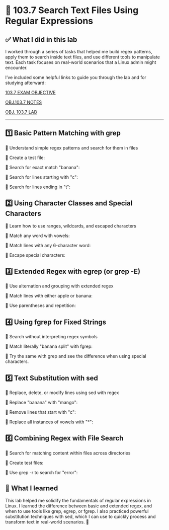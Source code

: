 # 🧪 103.7 Search Text Files Using Regular Expressions 

## ✅ What I did in this lab
I worked through a series of tasks that helped me build regex patterns, apply them to search inside text files, and use different tools to manipulate text. Each task focuses on real-world scenarios that a Linux admin might encounter.

I’ve included some helpful links to guide you through the lab and for studying afterward:

[103.7 EXAM OBJECTIVE](https://www.lpi.org/our-certifications/exam-101-102-objectives/#103.7_Search_text_files_using_regular_expressions)

[OBJ.103.7 NOTES]()

[OBJ. 103.7 LAB]()

---

## 1️⃣ Basic Pattern Matching with grep
🔹 Understand simple regex patterns and search for them in files

🔹 Create a test file:

🔹 Search for exact match "banana":

🔹 Search for lines starting with "c":

🔹 Search for lines ending in "t":

## 2️⃣ Using Character Classes and Special Characters
🔹 Learn how to use ranges, wildcards, and escaped characters

🔹 Match any word with vowels:

🔹 Match lines with any 6-character word:

🔹 Escape special characters:

## 3️⃣ Extended Regex with egrep (or grep -E)
🔹 Use alternation and grouping with extended regex

🔹 Match lines with either apple or banana:

🔹 Use parentheses and repetition:

## 4️⃣ Using fgrep for Fixed Strings
🔹 Search without interpreting regex symbols

🔹 Match literally "banana split" with fgrep:

🔹 Try the same with grep and see the difference when using special characters.

## 5️⃣ Text Substitution with sed
🔹 Replace, delete, or modify lines using sed with regex

🔹 Replace "banana" with "mango":

🔹 Remove lines that start with "c":

🔹 Replace all instances of vowels with "*":

## 6️⃣ Combining Regex with File Search
🔹 Search for matching content within files across directories

🔹 Create test files:

🔹 Use grep -r to search for "error":


## 🧠 What I learned
This lab helped me solidify the fundamentals of regular expressions in Linux. I learned the difference between basic and extended regex, and when to use tools like grep, egrep, or fgrep. I also practiced powerful substitution techniques with sed, which I can use to quickly process and transform text in real-world scenarios. 🚀

